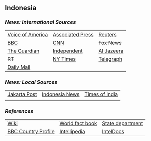 ## Indonesia ##

### _News: International Sources_ ###
|   |   |   |
| --- | --- | --- |
| [Voice of America](https://www.voanews.com/search?search_api_fulltext=Indonesia&type=1&sort_by=publication_time) | [Associated Press](https://apnews.com/Indonesia) | [Reuters](https://www.reuters.com/places/Indonesia) |
| [BBC](https://www.bbc.com/news/topics/cmj34zmw7vmt/indonesia) | [CNN](https://www.cnn.com/search/?q=Indonesia&size=10&type=article) | ~~Fox News~~ |
| [The Guardian](https://www.theguardian.com/world/Indonesia)  | [Independent](https://www.independent.co.uk/topic/Indonesia) | [~~Al Jazeera~~]() |
| ~~RT~~ | [NY Times](https://www.nytimes.com/section/world/Indonesia) | [Telegraph](https://www.telegraph.co.uk/Indonesia/) |
| [Daily Mail](https://www.dailymail.co.uk/news/indonesia/index.html) |   |   |

### _News: Local Sources_ ###
|   |   |   |
| --- | --- | --- |
| [Jakarta Post](https://www.thejakartapost.com/) | [Indonesia News](https://www.indonesianews.net/) | [Times of India](https://timesofindia.indiatimes.com/topic/Indonesia) |
|  |  |  |


### _References_ ###
|   |   |   |
| --- | --- | --- |
| [Wiki](https://en.wikipedia.org/wiki/Indonesia) | [World fact book](https://www.cia.gov/library/publications/the-world-factbook/geos/id.html) | [State department](https://www.state.gov/countries-areas/indonesia/) |
| [BBC Country Profile](https://www.bbc.com/news/world-asia-pacific-14921238) | [Intellipedia](https://intellipedia.intelink.gov/wiki/Indonesia) | [IntelDocs](https://inteldocs.intelink.gov/search/folder?q=Indonesia) |

